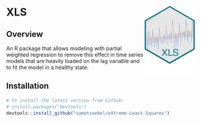 # XLS <img src="https://raw.githubusercontent.com/sametsoekel/extreme-least-squares/master/cosmetic/logo.png?raw=true" align="right" height=190/> 



## Overview

An R package that allows modeling with partial weighted regression to remove this effect in time series models that are heavily loaded on the lag variable and to fit the model in a healthy state.


## Installation

``` r
# To install the latest version from Github:
# install.packages("devtools")
devtools::install_github("sametsoekel/eXtreme-Least-Squares")
```

